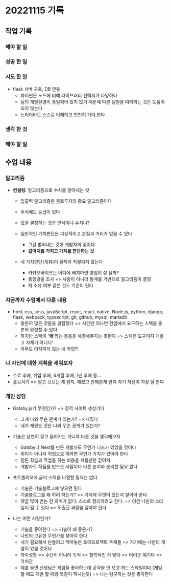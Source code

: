 ﻿# 20221115 기록
## 작업 기록
### 해야 할 일


### 성공 한 일


### 시도 한 일
- flask 서버 구축, DB 연동
  - 파이썬은 노드에 비해 라이브러리 선택지가 다양하다
  - 팀의 개발환경이 통일되어 있지 않기 때문에 다른 팀원을 따라하는 것은 도움이 되지 않는다
  - 느리더라도 스스로 이해하고 천천히 가야 한다

### 생각 한 것


### 해야 할 일


## 수업 내용
### 알고리즘 
- **컨설팅**: 알고리즘으로 수치를 알아내는 것
  - 입출력 알고리즘은 퀀트투자의 중요 알고리즘이다
  - 주식에도 등급이 있다
  - 값을 결정하는 것은 인식이냐 수치냐?

  - 일반적인 가치판단은 피상적이고 본질과 거리가 있을 수 있다
    - 그걸 밝혀내는 것이 개발자의 일이다
    - **값어치를 가지고 가치를 판단하는 것**

  - 내 가치판단(개취)이 실적과 직결되지 않는다
    - 카카오바이크는 어디에 배치하면 영업이 잘 될까?
    - 통행량을 조사 => 사람이 아니라 통계를 기반으로 알고리즘이 결정
    - 차 소유 여부 같은 것도 기준이 된다

### 지금까지 수업에서 다룬 내용
- html, css, scss, javaScript, react, react, native, Node.js, python, django, flask, webpack, typescript, git, github, mysql, mariadb
  - 충분히 많은 것들을 경험했다 => 시간만 지나면 현업에서 요구하는 스택을 충분히 완성할 수 있다
  - 하지만 스택이 '**왜**'라는 물음을 해결해주지는 못한다 => 스택은 도구이지 개발 그 자체가 아니다'
  - 아무도 터치하지 않는 내 작업?!

### 나 자신에 대한 계획을 세워보자 
- 수료 후에, 취업 후에, 6개월 후에, 1년 후에 등...
- 홀로서기 => 알고 모르는 게 뭔지, 해봤고 안해본게 뭔지 자기 자신이 가장 잘 안다

### 개인 상담
- Gatsby.js가 무엇인가? => 정적 사이트 생성기다
  - 그게 나와 무슨 관계가 있는가? => 재밌다
  - 내가 재밌는 것은 나와 무슨 관계가 있는가?

- 기술은 당연히 깔고 들어가는 거니까 다른 것을 생각해보자
  - Gatsby나 Next를 만든 개발자도 무언가 니즈가 있었을 것이다
  - 취미가 아니라 직업으로 하려면 무언가 가치가 있어야 한다
  - 힘든 학습과 작업을 하는 비용을 치를만한 값어치
  - 개발자도 작품을 만드는 사람이다 다른 분야와 분리할 필요 없다

- 포트폴리오에 굳이 스택을 나열할 필요는 없다 
  - 기술은 기술블로그에 넣으면 된다
  - 기술블로그를 왜 하려 하는가? => 기저에 무엇이 있는지 알아야 한다
  - 댓글 많이 받는 건 의미가 없다. 스스로 정리하려고 한다. => 이건 나만의 스타일이 될 수 있다 => 도출된 과정을 알아야 한다

- 나는 어떤 사람인가? 
  - 기술을 좋아한다 => 기술이 왜 좋은가?
  - 나만의 고유한 무언가를 찾아야 한다
  - 내가 필요해서 만들려고 적어놓은 토이프로젝트 주제들 => 거기에는 나만의 개성이 있을 것이다
  - 자아성찰 => 수단이 아니라 목적 => 철학적인 거 맞다 => 어려운 얘기다 => 가치관
  - 예를 들면 선생님은 게임을 좋아하는데 공략을 안 보고 하는 스타일이다 (게임 할 때도 개발 할 때랑 똑같이 하시는듯) => 나는 탐구하는 것을 좋아한다